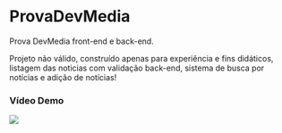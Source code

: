 # ProvaDevMedia
Prova DevMedia front-end e back-end.

Projeto não válido, construído apenas para experiência e fins didáticos,
listagem das noticias com validação back-end, 
sistema de busca por notícias e adição de notícias!

### Vídeo Demo
[![](http://img.youtube.com/vi/Ft7nfxheTlU/0.jpg)](http://www.youtube.com/watch?v=Ft7nfxheTlU "Demonstração da aplicação")
